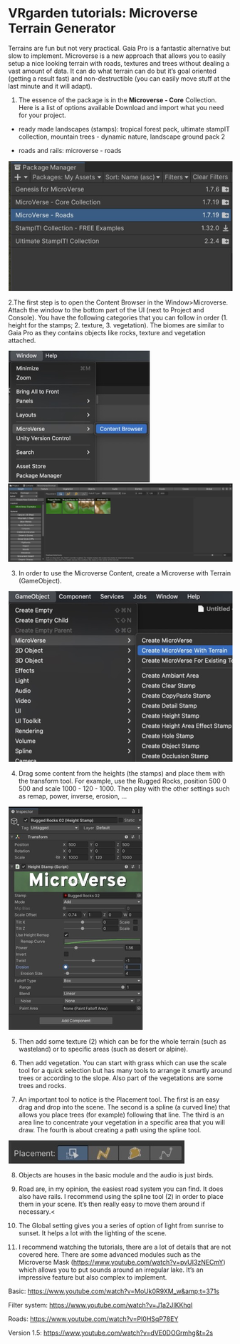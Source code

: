 # VRgarden tutorials: Microverse Terrain Generator

Terrains are fun but not very practical. Gaia Pro is a fantastic alternative but slow to implement. Microverse is a new approach that allows you to easily setup a nice looking terrain with roads, textures and trees without dealing a vast amount of data. It can do what terrain can do but it’s goal oriented (getting a result fast) and non-destructible (you can easily move stuff at the last minute and it will adapt).</p>

1. The essence of the package is in the <b>Microverse - Core</b> Collection. Here is a list of options available Download and import what you need for your project.</p>
- ready made landscapes (stamps): tropical forest pack, ultimate stampIT collection, mountain trees - dynamic nature, landscape ground pack 2</p>
- roads and rails: microverse - roads</p>

<p align="left"><img src="images/mivroverse01.jpg"/></p>

2.The first step is to open the Content Browser in the Window&gt;Microverse. Attach the window to the bottom part of the UI (next to Project and Console). You have the following categories that you can follow in order (1. height for the stamps; 2. texture, 3. vegetation). The biomes are similar to Gaia Pro as they contains objects like rocks, texture and vegetation attached.

<p align="left"><img src="images/mivroverse02.jpg"/>
	<img src="images/mivroverse03.jpg"/></p>

3. In order to use the Microverse Content, create a Microverse with Terrain (GameObject).</p>

<p align="left"><img src="images/mivroverse04.jpg"/></p>

4. Drag some content from the heights (the stamps) and place them with the transform tool. For example, use the Rugged Rocks, position 500 0 500 and scale 1000 - 120 - 1000. Then play with the other settings such as remap, power, inverse, erosion, ...</p>

<p align="left"><img src="images/mivroverse05.jpg"/></p>

5. Then add some texture (2) which can be for the whole terrain (such as wasteland) or to specific areas (such as desert or alpine).</p>

6. Then add vegetation. You can start with grass which can use the scale tool for a quick selection but has many tools to arrange it smartly around trees or according to the slope. Also part of the vegetations are some trees and rocks.

7. An important tool to notice is the Placement tool. The first is an easy drag and drop into the scene. The second is a spline (a curved line) that allows you place trees (for example) following that line. The third is an area line to concentrate your vegetation in a specific area that you will draw. The fourth is about creating a path using the spline tool.</p>

<p align="left"><img src="images/mivroverse06.jpg"/></p>

8. Objects are houses in the basic module and the audio is just birds.

9. Road are, in my opinion, the easiest road system you can find. It does also have rails. I recommend using the spline tool (2) in order to place them in your scene. It’s then really easy to move them around if necessary.<

10. The Global setting gives you a series of option of light from sunrise to sunset. It helps a lot with the lighting of the scene.</p>

11. I recommend watching the tutorials, there are a lot of details that are not covered here. There are some advanced modules such as the Microverse Mask (<a href="https://www.youtube.com/watch?v=pvUI3zNECmY"><span class="s1">https://www.youtube.com/watch?v=pvUI3zNECmY</span></a>) which allows you to put sounds around an irregular lake. It’s an impressive feature but also complex to implement.</p>

Basic: <a href="https://www.youtube.com/watch?v=MoUk0R9XM_w&amp;t=371s"><span class="s3">https://www.youtube.com/watch?v=MoUk0R9XM_w&amp;t=371s</span></a></span></p>
<p class="p4"><span class="s2">Filter system: <a href="https://www.youtube.com/watch?v=J1a2JIKKhqI"><span class="s3">https://www.youtube.com/watch?v=J1a2JIKKhqI</span></a></span></p>
<p class="p4"><span class="s2">Roads: <a href="https://www.youtube.com/watch?v=PI0HSqP78EY"><span class="s3">https://www.youtube.com/watch?v=PI0HSqP78EY</span></a></span></p>
<p class="p4"><span class="s2">Version 1.5: <a href="https://www.youtube.com/watch?v=dVE0DOGrmhg&amp;t=2s"><span class="s3">https://www.youtube.com/watch?v=dVE0DOGrmhg&amp;t=2s</span></a></span></p>

